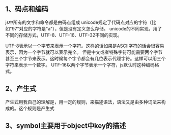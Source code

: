 ## 1、码点和编码
js中所有的文字和命令都是由码点组成
unicode规定了代码点对应的字符（比如"97"对应的字符是"a"），但是没有定义怎么存储。
unicode的不同实现，用了不同的存储方式，UTF-8、UTF-16、UTF-32不同的实现。

UTF-8表示以一个字节来表示一个字符。这样的话如果是ASCII字符的话会很容易表示，因为一个字节就可以表示完全。
但是中文或者特殊字符可能需要两个字节甚至三个字节来表示。这时候每个字节都会有几位表示代理字符。这样可以用三个字符来表示一个数字。
UTF-16以两个字节表示一个字符，js默认时这种编码格式。
## 2、产生式
产生式用我自己的理解是，用一定的规则，来描述语法，语法又是由多种词法来构成的。这个规则是产生式
## 3、symbol主要用于object中key的描述
